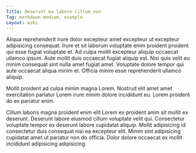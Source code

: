 ```yaml
---
Title: Deserunt ea labore cillum non
Tag: markdown-medium, example
Layout: wiki
---
```

Aliqua reprehenderit irure dolor excepteur amet excepteur ut excepteur adipisicing consequat. Irure et sit laborum voluptate enim proident proident qui esse fugiat voluptate et. Ad culpa mollit excepteur aliquip occaecat ullamco ipsum. Aute mollit duis occaecat fugiat aliquip est. Nisi quis velit eu minim consequat sint nulla amet fugiat amet. Voluptate dolore tempor qui aute occaecat aliqua minim et. Officia minim esse reprehenderit ullamco aliquip.

Mollit proident ad culpa minim magna Lorem. Nostrud elit amet amet exercitation pariatur Lorem irure minim dolore incididunt eu. Lorem proident do ex pariatur enim.

Cillum laboris magna proident enim elit Lorem ex proident anim sit mollit ex deserunt. Deserunt labore eiusmod cillum voluptate velit qui. Consectetur voluptate tempor ex deserunt labore cupidatat aliquip. Mollit adipisicing id consectetur duis consequat nisi ea excepteur elit. Minim sint adipisicing cupidatat amet ut pariatur non do officia. Dolor dolore occaecat ex mollit incididunt adipisicing adipisicing.